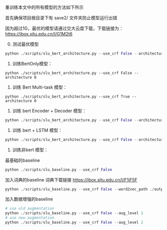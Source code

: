 
重训练本文中的所有模型的方法如下所示

首先确保项目根目录下有 save2/ 文件夹防止模型运行出错

因为超过1G，最优的模型请通过交大云盘下载，下载链接为：
https://jbox.sjtu.edu.cn/l/G1M2t6



0. 测试最优模型
```python
python ./scripts/slu_bert_architecture.py --use_crf False --architecture 4 --testing
```

1. 训练BertOnly模型：
```
python ./scripts/slu_bert_architecture.py --use_crf False --architecture 0
```

1. 训练 Bert Multi-task 模型：
```
python ./scripts/slu_bert_architecture.py --use_crf True --architecture 0
```

1. 训练 bert Encoder + Decoder 模型：
```python
python ./scripts/slu_bert_architecture.py --use_crf False --architecture 1
```

1. 训练 bert + LSTM 模型：
```python
python ./scripts/slu_bert_architecture.py --use_crf False --architecture 4
```

1. 训练非bert 模型：

最基础的baseline
```python
python ./scripts/slu_baseline.py --use_crf False
```

加入词典的baseline
词典下载链接 
https://jbox.sjtu.edu.cn/l/F1iF5F
```python
python ./scripts/slu_baseline.py --use_crf False --word2vec_path ./output_mix.txt
```

加入数据增强的baseline
```python
# use old augmentation
python ./scripts/slu_baseline.py --use_crf False --aug_level 1
# use new augmentation
python ./scripts/slu_baseline.py --use_crf False --aug_level 2

```
